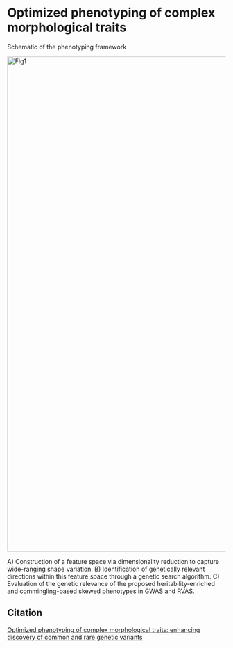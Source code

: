 # Optimized phenotyping of complex morphological traits

Schematic of the phenotyping framework


<img width="3414" height="1141" alt="Fig1" src="https://github.com/user-attachments/assets/d12f044c-6acb-4398-ba65-ac336d779726" />

A) Construction of a feature space via dimensionality reduction to capture wide-ranging shape variation. B) Identification of genetically relevant directions within this feature space through a genetic search algorithm. C) Evaluation of the genetic relevance of the proposed heritability-enriched and commingling-based skewed phenotypes in GWAS and RVAS. 


## Citation
[Optimized phenotyping of complex morphological traits:
enhancing discovery of common and rare genetic variants](https://doi.org/10.1093/bib/bbaf090)
